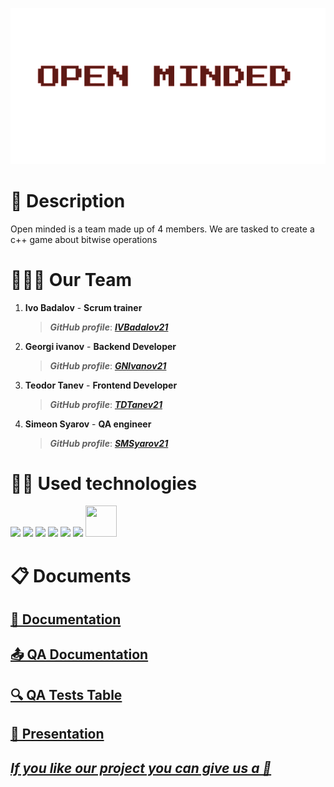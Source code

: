 <p align = "center">
<img src = "logo.png" alt = "logo">
 <br>
  <h1>📄 Description </h1>
  Open minded is a team made up of 4 members. We are tasked to create a c++ game about bitwise operations
  <h1>🧑‍🤝‍🧑 Our Team </h1>
  <p>
  
1. **Ivo Badalov** - **Scrum trainer**	
   > ***GitHub profile***: [***IVBadalov21***](https://github.com/IVBadalov21)	

2. **Georgi ivanov** - **Backend Developer** 
   > ***GitHub profile***: [***GNIvanov21***](https://github.com/GNIvanov21)	

3. **Teodor Tanev** - **Frontend Developer** 
   > ***GitHub profile***: [***TDTanev21***](https://github.com/TDTanev21)	

4. **Simeon Syarov** - **QA engineer** 
   > ***GitHub profile***: [***SMSyarov21***](https://github.com/SMSyarov21)
  </p>
  
  <h1>👨‍💻 Used technologies</h1>
  <p align="left"> 
	<a> <img src="https://img.icons8.com/ios-filled/50/4a90e2/c-plus-plus-logo.png"/> </a> 
	<a> <https://upload.wikimedia.org/wikipedia/commons/f/f4/Raylib_logo.png" width="50"</a>
	<a> <img src="https://img.icons8.com/fluency/48/000000/visual-studio.png"/> </a>
	<a> <img src="https://img.icons8.com/color/48/000000/microsoft-teams.png"/> </a>
	<a> <img src="https://img.icons8.com/color/48/000000/microsoft-word-2019--v2.png"/>  </a>
	<a> <img src="https://img.icons8.com/color/48/000000/microsoft-powerpoint-2019--v1.png"/>  </a>
	<a> <img src="https://img.icons8.com/color/48/000000/microsoft-excel-2019--v1.png"></a>
	<a> <img src="https://play-lh.googleusercontent.com/hcBVMRscWeEinHUylzXh2_rrLZB7pg3NzhKDa11VcgjrQR76s9OXYLbtW7zONGSmeDc" width="50" height="50"/>  </a>

  </p>
	
   
   <h1>📋 Documents</h1>
  <p>
 <h2> <a href ="Not available" >📜 Documentation</h2>
 <h2> <a href = "Not available">📤 QA Documentation</h2>
 <h2> <a href = "Not available">🔍 QA Tests Table</h2>
 <h2> <a href ="Not available" >📰 Presentation</h2>
</p>
	
	
## ***If you like our project you can give us a 🌟***
